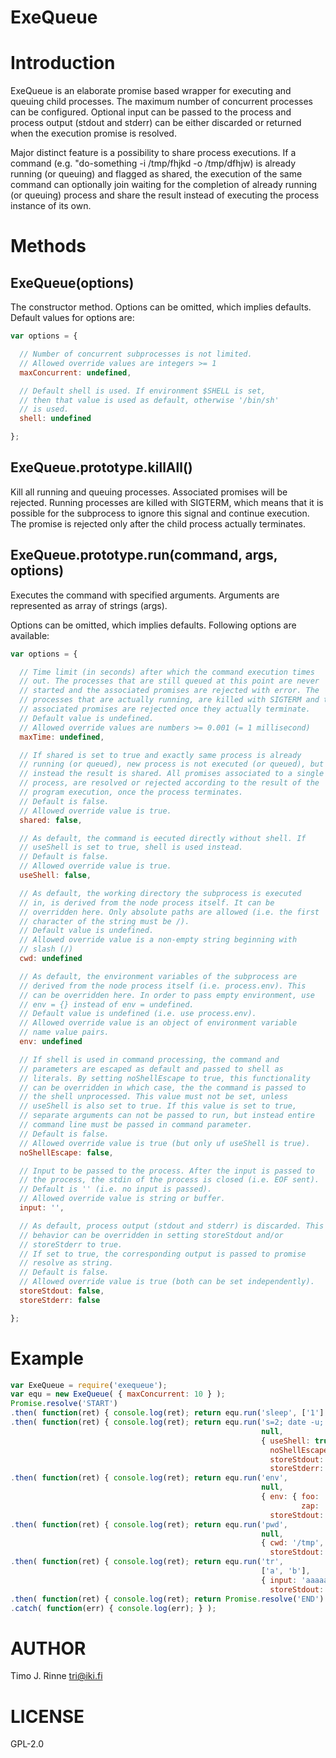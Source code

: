 ExeQueue
========

Introduction
============

ExeQueue is an elaborate promise based wrapper for executing and
queuing child processes. The maximum number of concurrent processes
can be configured. Optional input can be passed to the process and
process output (stdout and stderr) can be either discarded or returned
when the execution promise is resolved.

Major distinct feature is a possibility to share process
executions. If a command (e.g. "do-something -i /tmp/fhjkd -o
/tmp/dfhjw) is already running (or queuing) and flagged as shared, the
execution of the same command can optionally join waiting for the
completion of already running (or queuing) process and share the
result instead of executing the process instance of its own.

Methods
=======

ExeQueue(options)
-----------------

The constructor method. Options can be omitted, which implies
defaults. Default values for options are:

```js
var options = {

  // Number of concurrent subprocesses is not limited.
  // Allowed override values are integers >= 1
  maxConcurrent: undefined, 

  // Default shell is used. If environment $SHELL is set, 
  // then that value is used as default, otherwise '/bin/sh'
  // is used.
  shell: undefined

};
```

ExeQueue.prototype.killAll()
----------------------------

Kill all running and queuing processes. Associated promises will be
rejected. Running processes are killed with SIGTERM, which means that
it is possible for the subprocess to ignore this signal and continue
execution. The promise is rejected only after the child process
actually terminates.

ExeQueue.prototype.run(command, args, options)
----------------------------------------------

Executes the command with specified arguments. Arguments are
represented as array of strings (args).

Options can be omitted, which implies defaults. Following options are
available:

```js
var options = {

  // Time limit (in seconds) after which the command execution times
  // out. The processes that are still queued at this point are never
  // started and the associated promises are rejected with error. The
  // processes that are actually running, are killed with SIGTERM and the
  // associated promises are rejected once they actually terminate.
  // Default value is undefined.
  // Allowed override values are numbers >= 0.001 (= 1 millisecond)
  maxTime: undefined,

  // If shared is set to true and exactly same process is already
  // running (or queued), new process is not executed (or queued), but
  // instead the result is shared. All promises associated to a single
  // process, are resolved or rejected according to the result of the
  // program execution, once the process terminates.
  // Default is false.
  // Allowed override value is true.
  shared: false,

  // As default, the command is eecuted directly without shell. If
  // useShell is set to true, shell is used instead.
  // Default is false.
  // Allowed override value is true.
  useShell: false,

  // As default, the working directory the subprocess is executed
  // in, is derived from the node process itself. It can be
  // overridden here. Only absolute paths are allowed (i.e. the first
  // character of the string must be /).
  // Default value is undefined.
  // Allowed override value is a non-empty string beginning with
  // slash (/)
  cwd: undefined

  // As default, the environment variables of the subprocess are
  // derived from the node process itself (i.e. process.env). This
  // can be overridden here. In order to pass empty environment, use
  // env = {} instead of env = undefined.
  // Default value is undefined (i.e. use process.env).
  // Allowed override value is an object of environment variable
  // name value pairs.
  env: undefined

  // If shell is used in command processing, the command and
  // parameters are escaped as default and passed to shell as
  // literals. By setting noShellEscape to true, this functionality
  // can be overridden in which case, the the command is passed to
  // the shell unprocessed. This value must not be set, unless
  // useShell is also set to true. If this value is set to true,
  // separate arguments can not be passed to run, but instead entire
  // command line must be passed in command parameter.
  // Default is false.
  // Allowed override value is true (but only uf useShell is true).
  noShellEscape: false,

  // Input to be passed to the process. After the input is passed to
  // the process, the stdin of the process is closed (i.e. EOF sent).
  // Default is '' (i.e. no input is passed).
  // Allowed override value is string or buffer.
  input: '',

  // As default, process output (stdout and stderr) is discarded. This
  // behavior can be overridden in setting storeStdout and/or 
  // storeStderr to true.
  // If set to true, the corresponding output is passed to promise
  // resolve as string.
  // Default is false.
  // Allowed override value is true (both can be set independently).
  storeStdout: false,
  storeStderr: false

};
```

Example
=======

```js
var ExeQueue = require('exequeue');
var equ = new ExeQueue( { maxConcurrent: 10 } );
Promise.resolve('START')
.then( function(ret) { console.log(ret); return equ.run('sleep', ['1'] ) } )
.then( function(ret) { console.log(ret); return equ.run('s=2; date -u; sleep $s; date -u; echo "Hello." 1>&2',
                                                        null,
                                                        { useShell: true,
                                                          noShellEscape: true,
                                                          storeStdout: true,
                                                          storeStderr: true } ) } )
.then( function(ret) { console.log(ret); return equ.run('env',
                                                        null,
                                                        { env: { foo: 'bar',
                                                                 zap: 'zup' },
                                                          storeStdout: true } ) } )
.then( function(ret) { console.log(ret); return equ.run('pwd',
                                                        null,
                                                        { cwd: '/tmp',
                                                          storeStdout: true } ) } )
.then( function(ret) { console.log(ret); return equ.run('tr',
                                                        ['a', 'b'],
                                                        { input: 'aaaaa',
                                                          storeStdout: true } ) } )
.then( function(ret) { console.log(ret); return Promise.resolve('END') } )
.catch( function(err) { console.log(err); } );
```

AUTHOR
======

Timo J. Rinne <tri@iki.fi>


LICENSE
=======

GPL-2.0
